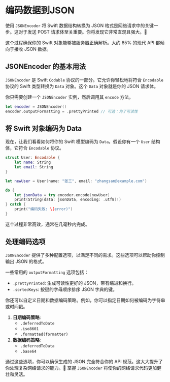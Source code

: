 ﻿# 编码数据到JSON

使用 `JSONEncoder` 将 Swift 数据结构转换为 JSON 格式是网络请求中的关键一步。这对于发送 POST 请求体至关重要。你将发现它非常直观且强大。🚀

这个过程确保你的 Swift 对象能够被服务器正确解析。大约 85% 的现代 API 都倾向于接收 JSON 数据。

## JSONEncoder 的基本用法

`JSONEncoder` 是 Swift `Codable` 协议的一部分。它允许你轻松地将符合 `Encodable` 协议的 Swift 类型转换为 `Data` 对象。这个 `Data` 对象就是你的 JSON 请求体。

你只需要创建一个 `JSONEncoder` 实例，然后调用其 `encode` 方法。

```swift
let encoder = JSONEncoder()
encoder.outputFormatting = .prettyPrinted // 可选：为了可读性
```

## 将 Swift 对象编码为 Data

现在，让我们看看如何将你的 Swift 模型编码为 `Data`。假设你有一个 `User` 结构体，它符合 `Encodable` 协议。

```swift
struct User: Encodable {
    let name: String
    let email: String
}

let newUser = User(name: "张三", email: "zhangsan@example.com")

do {
    let jsonData = try encoder.encode(newUser)
    print(String(data: jsonData, encoding: .utf8)!)
} catch {
    print("编码失败: \(error)")
}
```

这个过程非常高效，通常在几毫秒内完成。

## 处理编码选项

`JSONEncoder` 提供了多种配置选项，以满足不同的需求。这些选项可以帮助你控制输出 JSON 的格式。

一些常用的 `outputFormatting` 选项包括：

*   `.prettyPrinted`: 生成可读性更好的 JSON，带有缩进和换行。
*   `.sortedKeys`: 按键的字母顺序排序 JSON 字典的键。

你还可以自定义日期和数据编码策略。例如，你可以指定日期如何被编码为字符串或时间戳。

1.  **日期编码策略**:
    *   `.deferredToDate`
    *   `.iso8601`
    *   `.formatted(formatter)`
2.  **数据编码策略**:
    *   `.deferredToData`
    *   `.base64`

通过这些选项，你可以确保生成的 JSON 完全符合你的 API 规范。这大大提升了你处理复杂网络请求的能力。💪 掌握 `JSONEncoder` 将使你的网络请求代码更加健壮和灵活。